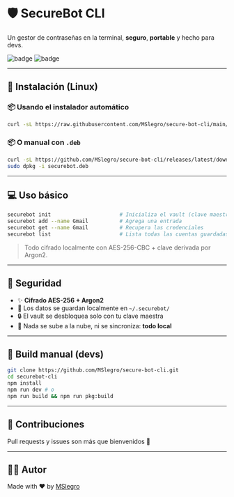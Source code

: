 # 🛡️ SecureBot CLI

Un gestor de contraseñas en la terminal, **seguro**, **portable** y hecho para devs.

![badge](https://img.shields.io/github/v/release/MSlegro/secure-bot-cli?label=version&style=flat-square)
![badge](https://img.shields.io/github/actions/workflow/status/MSlegro/secure-bot-cli/release.yml?label=build&style=flat-square)

---

## 🚀 Instalación (Linux)

### 📦 Usando el instalador automático

```bash
curl -sL https://raw.githubusercontent.com/MSlegro/secure-bot-cli/main/install.sh | bash
```

### 📦 O manual con `.deb`

```bash
curl -sL https://github.com/MSlegro/secure-bot-cli/releases/latest/download/securebot_1.0.1_amd64.deb -o securebot.deb
sudo dpkg -i securebot.deb
```

---

## 💻 Uso básico

```bash
securebot init                      # Inicializa el vault (clave maestra)
securebot add --name Gmail          # Agrega una entrada
securebot get --name Gmail          # Recupera las credenciales
securebot list                      # Lista todas las cuentas guardadas
```

> Todo cifrado localmente con AES-256-CBC + clave derivada por Argon2.

---

## 🔐 Seguridad

- ✨ **Cifrado AES-256 + Argon2**
- 📁 Los datos se guardan localmente en `~/.securebot/`
- 🔒 El vault se desbloquea solo con tu clave maestra
- 🧠 Nada se sube a la nube, ni se sincroniza: **todo local**

---

## 🔧 Build manual (devs)

```bash
git clone https://github.com/MSlegro/secure-bot-cli.git
cd securebot-cli
npm install
npm run dev # o
npm run build && npm run pkg:build
```

---

## 🤖 Contribuciones

Pull requests y issues son más que bienvenidos 🙌

---

## 👨‍💻 Autor

Made with ❤️ by [MSlegro](https://github.com/MSlegro)
